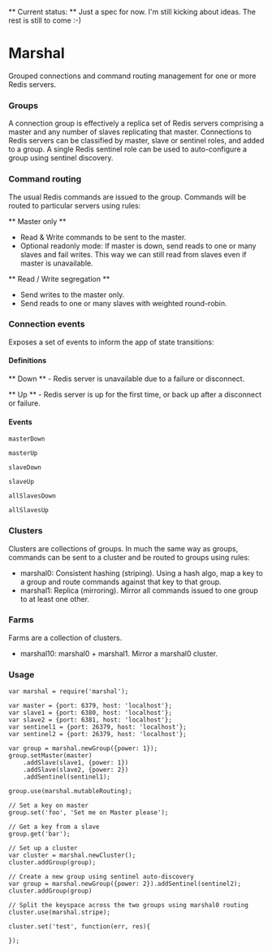 ** Current status: ** Just a spec for now. I'm still kicking about ideas. The rest is still to come :-)

# Marshal

Grouped connections and command routing management for one or more Redis servers.

### Groups
A connection group is effectively a replica set of Redis servers comprising a master and any number of slaves replicating that master. Connections to Redis servers can be classified by master, slave or sentinel roles, and added to a group. A single Redis sentinel role can be used to auto-configure a group using sentinel discovery.

### Command routing
The usual Redis commands are issued to the group. Commands will be routed to particular servers using rules:

** Master only **

* Read & Write commands to be sent to the master.
* Optional readonly mode: If master is down, send reads to one or many slaves and fail writes. This way we can still read from slaves even if master is unavailable.

** Read / Write segregation **

* Send writes to the master only.
* Send reads to one or many slaves with weighted round-robin.

### Connection events

Exposes a set of events to inform the app of state transitions:


#### Definitions
** Down ** - Redis server is unavailable due to a failure or disconnect.

** Up ** - Redis server is up for the first time, or back up after a disconnect or failure.

#### Events

`masterDown`

`masterUp`

`slaveDown`

`slaveUp`

`allSlavesDown`

`allSlavesUp`

### Clusters

Clusters are collections of groups. In much the same way as groups, commands can be sent to a cluster and be routed to groups using rules:

* marshal0: Consistent hashing (striping). Using a hash algo, map a key to a group and route commands against that key to that group.
* marshal1: Replica (mirroring). Mirror all commands issued to one group to at least one other.

### Farms
Farms are a collection of clusters.

* marshal10: marshal0 + marshal1. Mirror a marshal0 cluster.

### Usage
````
var marshal = require('marshal');

var master = {port: 6379, host: 'localhost'};
var slave1 = {port: 6380, host: 'localhost'};
var slave2 = {port: 6381, host: 'localhost'};
var sentinel1 = {port: 26379, host: 'localhost'};
var sentinel2 = {port: 26379, host: 'localhost'};

var group = marshal.newGroup({power: 1});
group.setMaster(master)
	.addSlave(slave1, {power: 1})
	.addSlave(slave2, {power: 2})
	.addSentinel(sentinel1);
	
group.use(marshal.mutableRouting);

// Set a key on master
group.set('foo', 'Set me on Master please');

// Get a key from a slave
group.get('bar');
	
// Set up a cluster
var cluster = marshal.newCluster();
cluster.addGroup(group);

// Create a new group using sentinel auto-discovery
var group = marshal.newGroup({power: 2}).addSentinel(sentinel2);
cluster.addGroup(group)

// Split the keyspace across the two groups using marshal0 routing
cluster.use(marshal.stripe);

cluster.set('test', function(err, res){

});

````